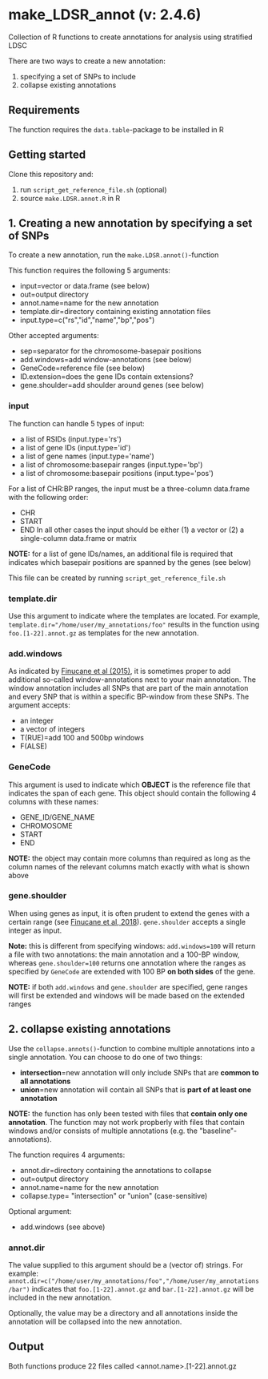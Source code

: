 # make_LDSR_annot (v: 2.4.6)
Collection of R functions to create annotations for analysis using stratified LDSC

There are two ways to create a new annotation:
1. specifying a set of SNPs to include
2. collapse existing annotations

## Requirements
The function requires the `data.table`-package to be installed in R

## Getting started
Clone this repository and:
1. run `script_get_reference_file.sh` (optional)
2. source `make.LDSR.annot.R` in R

## 1. Creating a new annotation by specifying a set of SNPs
To create a new annotation, run the `make.LDSR.annot()`-function

This function requires the following 5 arguments:
- input=vector or data.frame (see below)
- out=output directory
- annot.name=name for the new annotation
- template.dir=directory containing existing annotation files
- input.type=c("rs","id","name","bp","pos")

Other accepted arguments:
- sep=separator for the chromosome-basepair positions
- add.windows=add window-annotations (see below)
- GeneCode=reference file (see below)
- ID.extension=does the gene IDs contain extensions?
- gene.shoulder=add shoulder around genes (see below)

### input
The function can handle 5 types of input:
- a list of RSIDs (input.type='rs')
- a list of gene IDs (input.type='id')
- a list of gene names (input.type='name')
- a list of chromosome:basepair ranges (input.type='bp')
- a list of chromosome:basepair positions (input.type='pos')

For a list of CHR:BP ranges, the input must be a three-column data.frame with the following order:
- CHR
- START
- END
In all other cases the input should be either (1) a vector or (2) a single-column data.frame or matrix

**NOTE:** for a list of gene IDs/names, an additional file is required that indicates which basepair positions are spanned by the genes (see below)

This file can be created by running `script_get_reference_file.sh`

### template.dir
Use this argument to indicate where the templates are located. For example, `template.dir="/home/user/my_annotations/foo"` results in the function using `foo.[1-22].annot.gz` as templates for the new annotation.

### add.windows
As indicated by [Finucane et al (2015)](https://doi.org/10.1038/ng.3404), it is sometimes proper to add additional so-called window-annotations next to your main annotation. The window annotation includes all SNPs that are part of the main annotation and every SNP that is within a specific BP-window from these SNPs. The argument accepts:
- an integer
- a vector of integers
- T(RUE)=add 100 and 500bp windows
- F(ALSE)

### GeneCode
This argument is used to indicate which **OBJECT** is the reference file that indicates the span of each gene. This object should contain the following 4 columns with these names:
- GENE_ID/GENE_NAME
- CHROMOSOME
- START
- END

**NOTE:** the object may contain more columns than required as long as the column names of the relevant columns match exactly with what is shown above

### gene.shoulder
When using genes as input, it is often prudent to extend the genes with a certain range (see [Finucane et al, 2018](https://doi-org.vu-nl.idm.oclc.org/10.1038/s41588-018-0081-4)). `gene.shoulder` accepts a single integer as input.

**Note:** this is different from specifying windows: `add.windows=100` will return a file with two annotations: the main annotation and a 100-BP window, whereas `gene.shoulder=100` returns one annotation where the ranges as specified by `GeneCode` are extended with 100 BP **on both sides** of the gene. 

**NOTE:** if both `add.windows` and `gene.shoulder` are specified, gene ranges will first be extended and windows will be made based on the extended ranges

## 2. collapse existing annotations
Use the `collapse.annots()`-function to combine multiple annotations into a single annotation. You can choose to do one of two things:
- **intersection**=new annotation will only include SNPs that are **common to all annotations**
- **union**=new annotation will contain all SNPs that is **part of at least one annotation**

**NOTE:** the function has only been tested with files that **contain only one annotation**. The function may not work propberly with files that contain windows and/or consists of multiple annotations (e.g. the "baseline"-annotations).

The function requires 4 arguments:
- annot.dir=directory containing the annotations to collapse
- out=output directory
- annot.name=name for the new annotation
- collapse.type= "intersection" or "union" (case-sensitive)

Optional argument:
- add.windows (see above)

### annot.dir
The value supplied to this argument should be a (vector of) strings. For example: `annot.dir=c("/home/user/my_annotations/foo","/home/user/my_annotations/bar")` indicates that `foo.[1-22].annot.gz` and `bar.[1-22].annot.gz` will be included in the new annotation.

Optionally, the value may be a directory and all annotations inside the annotation will be collapsed into the new annotation.

## Output
Both functions produce 22 files called <annot.name>.[1-22].annot.gz
